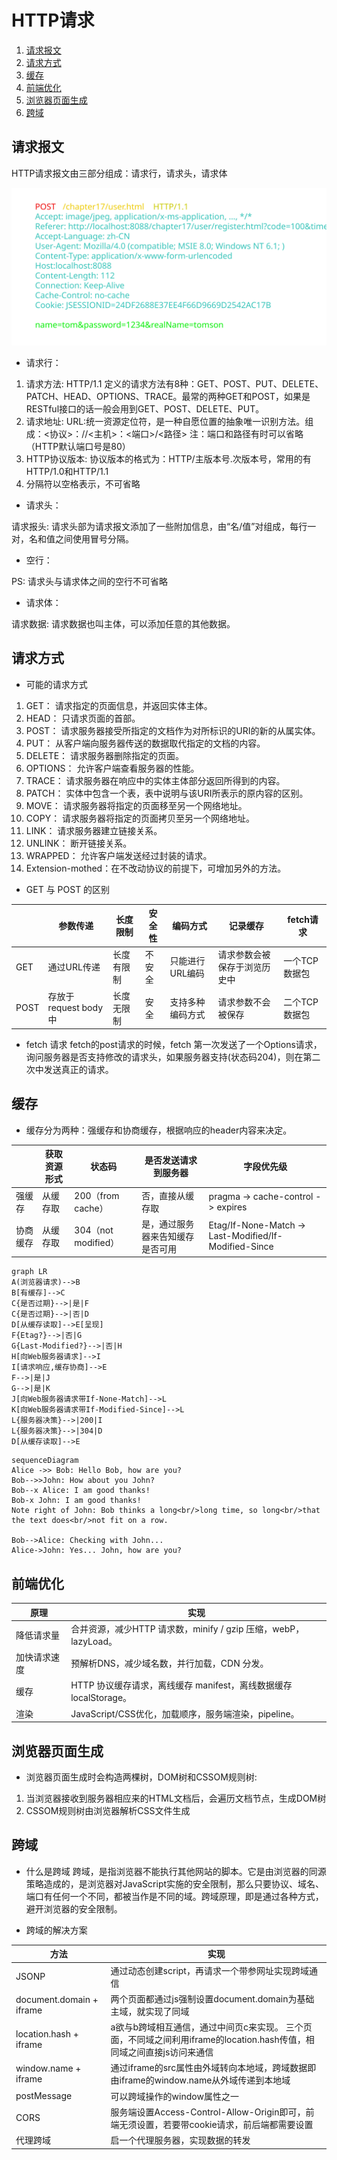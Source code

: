 # HTTP请求

1. [请求报文](#请求报文)
2. [请求方式](#请求方式)
3. [缓存](#缓存)
4. [前端优化](#前端优化)
5. [浏览器页面生成](#浏览器页面生成)
6. [跨域](#跨域)

## 请求报文
HTTP请求报文由三部分组成：请求行，请求头，请求体

![HTTPrequest](HTTPrequest.svg)

* 请求行：

1. 请求方法: HTTP/1.1 定义的请求方法有8种：GET、POST、PUT、DELETE、PATCH、HEAD、OPTIONS、TRACE。最常的两种GET和POST，如果是RESTful接口的话一般会用到GET、POST、DELETE、PUT。
2. 请求地址: URL:统一资源定位符，是一种自愿位置的抽象唯一识别方法。组成：<协议>：//<主机>：<端口>/<路径> 注：端口和路径有时可以省略（HTTP默认端口号是80）
3. HTTP协议版本: 协议版本的格式为：HTTP/主版本号.次版本号，常用的有HTTP/1.0和HTTP/1.1
4. 分隔符以空格表示，不可省略

* 请求头：

请求报头: 请求头部为请求报文添加了一些附加信息，由“名/值”对组成，每行一对，名和值之间使用冒号分隔。

* 空行：

PS: 请求头与请求体之间的空行不可省略

* 请求体：

请求数据: 请求数据也叫主体，可以添加任意的其他数据。 

## 请求方式
* 可能的请求方式
1. GET： 请求指定的页面信息，并返回实体主体。
2. HEAD： 只请求页面的首部。
3. POST： 请求服务器接受所指定的文档作为对所标识的URI的新的从属实体。
4. PUT： 从客户端向服务器传送的数据取代指定的文档的内容。
5. DELETE： 请求服务器删除指定的页面。
6. OPTIONS： 允许客户端查看服务器的性能。
7. TRACE： 请求服务器在响应中的实体主体部分返回所得到的内容。
8. PATCH： 实体中包含一个表，表中说明与该URI所表示的原内容的区别。
9. MOVE： 请求服务器将指定的页面移至另一个网络地址。
10. COPY： 请求服务器将指定的页面拷贝至另一个网络地址。
11. LINK： 请求服务器建立链接关系。
12. UNLINK： 断开链接关系。
13. WRAPPED： 允许客户端发送经过封装的请求。
14. Extension-mothed：在不改动协议的前提下，可增加另外的方法。

* GET 与 POST 的区别

| | 参数传递 | 长度限制 | 安全性 | 编码方式 | 记录缓存 |fetch请求 |
| ---| ---| ---| ---| ---| ---| ---|
| GET| 通过URL传递 | 长度有限制 | 不安全 | 只能进行URL编码 | 请求参数会被保存于浏览历史中 | 一个TCP数据包 |
| POST| 存放于request body中 |  长度无限制 | 安全 | 支持多种编码方式 | 请求参数不会被保存 | 二个TCP数据包 |

* fetch 请求
fetch的post请求的时候，fetch 第一次发送了一个Options请求，询问服务器是否支持修改的请求头，如果服务器支持(状态码204)，则在第二次中发送真正的请求。

## 缓存

* 缓存分为两种：强缓存和协商缓存，根据响应的header内容来决定。

| | 获取资源形式| 状态码| 是否发送请求到服务器| 字段优先级|
| ---| ---| ---| ---| ---|
| 强缓存| 从缓存取| 200（from cache）| 否，直接从缓存取 | pragma -> cache-control -> expires|
| 协商缓存| 从缓存取| 304（not modified）| 是，通过服务器来告知缓存是否可用| Etag/If-None-Match -> Last-Modified/If-Modified-Since|

```mermaid
graph LR
A(浏览器请求)-->B
B[有缓存]-->C
C{是否过期}-->|是|F
C{是否过期}-->|否|D
D[从缓存读取]-->E[呈现]
F{Etag?}-->|否|G
G{Last-Modified?}-->|否|H
H[向Web服务器请求]-->I
I[请求响应,缓存协商]-->E
F-->|是|J
G-->|是|K
J[向Web服务器请求带If-None-Match]-->L
K[向Web服务器请求带If-Modified-Since]-->L
L{服务器决策}-->|200|I
L{服务器决策}-->|304|D
D[从缓存读取]-->E
```

```mermaid
sequenceDiagram
Alice ->> Bob: Hello Bob, how are you?
Bob-->>John: How about you John?
Bob--x Alice: I am good thanks!
Bob-x John: I am good thanks!
Note right of John: Bob thinks a long<br/>long time, so long<br/>that the text does<br/>not fit on a row.

Bob-->Alice: Checking with John...
Alice->John: Yes... John, how are you?
```

## 前端优化

| 原理 | 实现 |
| -| -|
| 降低请求量| 合并资源，减少HTTP 请求数，minify / gzip 压缩，webP，lazyLoad。|
| 加快请求速度| 预解析DNS，减少域名数，并行加载，CDN 分发。|
| 缓存| HTTP 协议缓存请求，离线缓存 manifest，离线数据缓存localStorage。|
| 渲染| JavaScript/CSS优化，加载顺序，服务端渲染，pipeline。|

## 浏览器页面生成
* 浏览器页面生成时会构造两棵树，DOM树和CSSOM规则树:
1. 当浏览器接收到服务器相应来的HTML文档后，会遍历文档节点，生成DOM树
2. CSSOM规则树由浏览器解析CSS文件生成

## 跨域

* 什么是跨域
跨域，是指浏览器不能执行其他网站的脚本。它是由浏览器的同源策略造成的，是浏览器对JavaScript实施的安全限制，那么只要协议、域名、端口有任何一个不同，都被当作是不同的域。跨域原理，即是通过各种方式，避开浏览器的安全限制。

* 跨域的解决方案

| 方法| 实现|
|-|-|
| JSONP| 通过动态创建script，再请求一个带参网址实现跨域通信|
| document.domain + iframe| 两个页面都通过js强制设置document.domain为基础主域，就实现了同域|
| location.hash + iframe| a欲与b跨域相互通信，通过中间页c来实现。 三个页面，不同域之间利用iframe的location.hash传值，相同域之间直接js访问来通信|
| window.name + iframe| 通过iframe的src属性由外域转向本地域，跨域数据即由iframe的window.name从外域传递到本地域|
| postMessage| 可以跨域操作的window属性之一|
| CORS| 服务端设置Access-Control-Allow-Origin即可，前端无须设置，若要带cookie请求，前后端都需要设置|
| 代理跨域| 启一个代理服务器，实现数据的转发|
